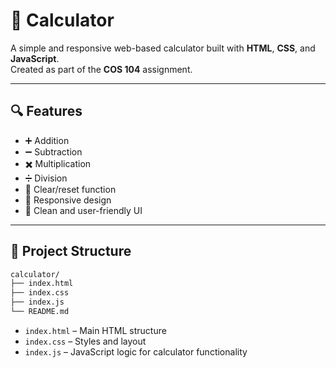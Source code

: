 # 🧮 Calculator

A simple and responsive web-based calculator built with **HTML**, **CSS**, and **JavaScript**.  
Created as part of the **COS 104** assignment.

---

## 🔍 Features

- ➕ Addition  
- ➖ Subtraction  
- ✖️ Multiplication  
- ➗ Division  
- 🧼 Clear/reset function  
- 📱 Responsive design  
- 🎨 Clean and user-friendly UI  

---

## 📁 Project Structure
```bash
calculator/
├── index.html
├── index.css
├── index.js
└── README.md
```

- `index.html` – Main HTML structure  
- `index.css` – Styles and layout  
- `index.js` – JavaScript logic for calculator functionality 
